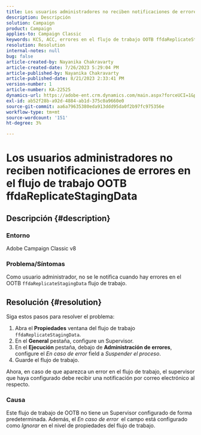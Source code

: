 ```yaml
---
title: Los usuarios administradores no reciben notificaciones de errores en el flujo de trabajo OOTB ffdaReplicateStagingData
description: Descripción
solution: Campaign
product: Campaign
applies-to: Campaign Classic
keywords: KCS, ACC, errores en el flujo de trabajo OOTB ffdaReplicateStagingData, propiedades del flujo de trabajo
resolution: Resolution
internal-notes: null
bug: false
article-created-by: Nayanika Chakravarty
article-created-date: 7/26/2023 5:29:04 PM
article-published-by: Nayanika Chakravarty
article-published-date: 8/21/2023 2:33:41 PM
version-number: 1
article-number: KA-22525
dynamics-url: https://adobe-ent.crm.dynamics.com/main.aspx?forceUCI=1&pagetype=entityrecord&etn=knowledgearticle&id=12cf74e5-d92b-ee11-bdf4-6045bd006e5a
exl-id: ab52f28b-a92d-4884-ab1d-375c0a9660e0
source-git-commit: aa6a79635380eda913ddd95da0f2b97fc975356e
workflow-type: tm+mt
source-wordcount: '151'
ht-degree: 3%

---
```


# Los usuarios administradores no reciben notificaciones de errores en el flujo de trabajo OOTB ffdaReplicateStagingData

## Descripción {#description}


### Entorno

Adobe Campaign Classic v8

### Problema/Síntomas

Como usuario administrador, no se le notifica cuando hay errores en el OOTB `ffdaReplicateStagingData` flujo de trabajo.


## Resolución {#resolution}


Siga estos pasos para resolver el problema:

1. Abra el <b>Propiedades</b> ventana del flujo de trabajo `ffdaReplicateStagingData`.
2. En el <b>General</b> pestaña, configure un Supervisor.
3. En el <b>Ejecución</b> pestaña, debajo de <b>Administración de errores</b>, configure el *En caso de error* field a *Suspender el proceso*.
4. Guarde el flujo de trabajo.


Ahora, en caso de que aparezca un error en el flujo de trabajo, el supervisor que haya configurado debe recibir una notificación por correo electrónico al respecto.

### Causa

Este flujo de trabajo de OOTB no tiene un Supervisor configurado de forma predeterminada. Además, el *En caso de error<b> </b>* el campo está configurado como *Ignorar* en el nivel de propiedades del flujo de trabajo.
